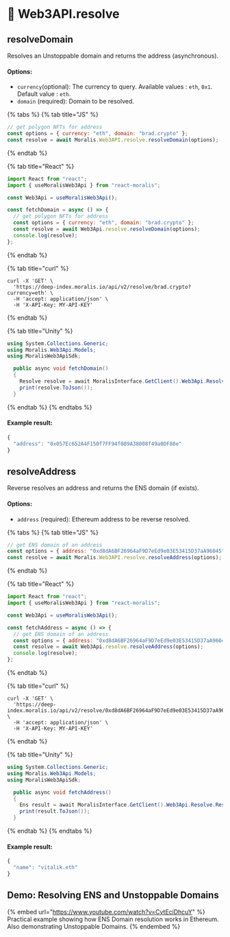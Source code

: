 # 🤝 Web3API.resolve

## resolveDomain

Resolves an Unstoppable domain and returns the address (asynchronous).

#### Options:

* `currency`(optional): The currency to query. Available values : `eth`, `0x1`. Default value : `eth`.
* `domain` (required): Domain to be resolved.

{% tabs %}
{% tab title="JS" %}
```javascript
// get polygon NFTs for address
const options = { currency: "eth", domain: "brad.crypto" };
const resolve = await Moralis.Web3API.resolve.resolveDomain(options);
```
{% endtab %}

{% tab title="React" %}
```javascript
import React from "react";
import { useMoralisWeb3Api } from "react-moralis";

const Web3Api = useMoralisWeb3Api();

const fetchDomain = async () => {
  // get polygon NFTs for address
  const options = { currency: "eth", domain: "brad.crypto" };
  const resolve = await Web3Api.resolve.resolveDomain(options);
  console.log(resolve);
};
```
{% endtab %}

{% tab title="curl" %}
```
curl -X 'GET' \
  'https://deep-index.moralis.io/api/v2/resolve/brad.crypto?currency=eth' \
  -H 'accept: application/json' \
  -H 'X-API-Key: MY-API-KEY'
```
{% endtab %}

{% tab title="Unity" %}
```cs
using System.Collections.Generic;
using Moralis.Web3Api.Models;
using MoralisWeb3ApiSdk;

  public async void fetchDomain()
  {
    Resolve resolve = await MoralisInterface.GetClient().Web3Api.Resolve.ResolveDomain(domain: "brad.crypto" currency: "eth");
    print(resolve.ToJson());
  }
```
{% endtab %}
{% endtabs %}

#### Example result:

```javascript
{
  "address": "0x057Ec652A4F150f7FF94f089A38008f49a0DF88e"
}
```

## resolveAddress

Reverse resolves an address and returns the ENS domain (if exists).

#### Options:

* `address` (required): Ethereum address to be reverse resolved.

{% tabs %}
{% tab title="JS" %}
```javascript
// get ENS domain of an address
const options = { address: "0xd8dA6BF26964aF9D7eEd9e03E53415D37aA96045" };
const resolve = await Moralis.Web3API.resolve.resolveAddress(options);
```
{% endtab %}

{% tab title="React" %}
```javascript
import React from "react";
import { useMoralisWeb3Api } from "react-moralis";

const Web3Api = useMoralisWeb3Api();

const fetchAddress = async () => {
  // get ENS domain of an address
  const options = { address: "0xd8dA6BF26964aF9D7eEd9e03E53415D37aA96045" };
  const resolve = await Web3Api.resolve.resolveAddress(options);
  console.log(resolve);
};
```
{% endtab %}

{% tab title="curl" %}
```
curl -X 'GET' \
  'https://deep-index.moralis.io/api/v2/resolve/0xd8dA6BF26964aF9D7eEd9e03E53415D37aA96045/reverse' \
  -H 'accept: application/json' \
  -H 'X-API-Key: MY-API-KEY'
```
{% endtab %}

{% tab title="Unity" %}
```cs
using System.Collections.Generic;
using Moralis.Web3Api.Models;
using MoralisWeb3ApiSdk;

  public async void fetchAddress()
  {
    Ens result = await MoralisInterface.GetClient().Web3Api.Resolve.ResolveAddress(address: "0xd8dA6BF26964aF9D7eEd9e03E53415D37aA96045");   
    print(result.ToJson());
  }
```
{% endtab %}
{% endtabs %}

#### Example result:

```javascript
{
  "name": "vitalik.eth"
}
```

## Demo: Resolving ENS and Unstoppable Domains

{% embed url="https://www.youtube.com/watch?v=CvtEciDhcuY" %}
Practical example showing how ENS Domain resolution works in Ethereum. Also demonstrating Unstoppable Domains.
{% endembed %}
